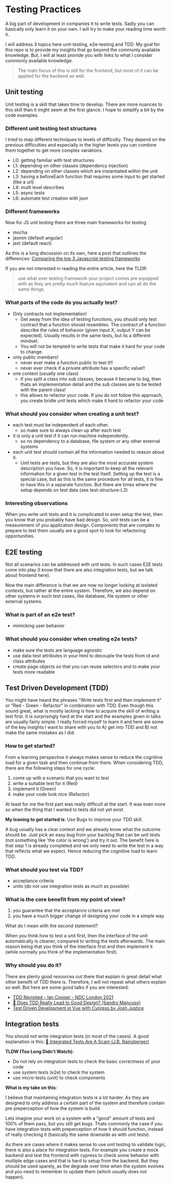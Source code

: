 # Testing Practices

A big part of development in companies it to write tests.
Sadly you can basically only learn it on your own.
I will try to make your reading time worth it.

I will address 3 topics here unit-testing, e2e-testing and TDD.
My goal for this repo is to provide my insights that go beyond the commonly available knowledge.
But, I will at least provide you with links to what I consider commonly available knowledge.

> The main focus of this is still for the frontend, but most of it can be applied for the backend as well.

## Unit testing

Unit testing is a skill that takes time to develop.
There are more nuances to this skill than it might seem at the first glance.
I hope to simplify a bit by the code examples.

### Different unit testing test structures

I tried to map different techniques to levels of difficulty.
They depend on the previous difficulties and especially in the higher levels you can combine them together to get more complex variations.

- L0: getting familiar with test structures
- L1: depending on other classes (dependency injection)
- L2: depending on other classes which are instantiated within the unit
- L3: having a beforeEach function that requires some input to get started (like a url)
- L4: multi level describes
- L5: async tests
- L6: automate test creation with json

### Different frameworks

Now for JS unit testing there are three main frameworks for testing

- mocha
- jasmin (default angular)
- jest (default react)

As this is a long discussion on its own, here a post that outlines the differences: [Comparing the top 3 Javascript testing frameworks](https://dev.to/heroku/comparing-the-top-3-javascript-testing-frameworks-2cco#:~:text=Mocha%2C%20Jest%2C%20and%20Jasmine%20are,and%20documentation%20available%20than%20Jest.)

If you are not interested in reading the entire article, here the TLDR:

> use what ever testing framework your project comes pre equipped with as they are pretty much feature equivalent and can all do the same things.

### What parts of the code do you actually test?

- Only contracts not implementation!
  - Get away from the idea of testing functions, you should only test contract that a function should resembles.
    The contract of a function describe the rules of behavior (given input X, output Y can be expected).
    Usually results in the same tests, but its a different mindset.
  - You will not be tempted to write tests that make it hard for your code to change.
- only public members!
  - never ever make a function public to test it!!
  - never ever check if a private attribute has a specific value!!
- one context (usually one class)
  - if you split a class into sub classes, because it became to big, then thats an implementation detail and the sub classes are to be tested with the parent class!
  - this allows to refactor your code. If you do not follow this approach, you create bridle unit tests which make it hard to refactor your code

### What should you consider when creating a unit test?

- each test must be independent of each other.
  - so make sure to always clean up after each test
- it is only a unit test if it can run machine independently.
  - so no dependency to a database, file system or any other external systems
- each unit test should contain all the information needed to reason about it.
  - Unit tests are tests, but they are also the most accurate system description you have.
  So, it is important to keep all the relevant information for a given test in the test itself.
  Setting up the test is a special case, but as this is the same procedure for all tests, it is fine to have this in a separate function.
  But there are times where the setup depends on test data (see test-structure-L3)

### Interesting observations

When you write unit tests and it is complicated to even setup the test, then you know that you probably have bad design.
So, unit tests can be a measurement of you application design.
Components that are complex to prepare to test them usually are a good spot to look for refactoring opportunities.

## E2E testing

Not all scenarios can be addressed with unit tests.
In such cases E2E tests come into play (I know that there are also integration tests, but we talk about frontend here).

Now the main difference is that we are now no longer looking at isolated contexts, but rather at the entire system.
Therefore, we also depend on other systems in such test cases, like database, file system or other external systems.

### What is part of an e2e test?

- mimicking user behavior

### What should you consider when creating e2e tests?

- make sure the tests are language agnostic
- use data-test attributes in your html to decouple the tests from id and class attributes
- create page objects so that you can reuse selectors and to make your tests more readable

## Test Driven Development (TDD)

You might have heard the phrases "Write tests first and then implement it" or "Red - Green - Refactor" in combination with TDD.
Even though this sound great, what is mostly lacking is how to acquire the skill of writing a test first.
It is surprisingly hard at the start and the examples given in talks are usually fairly simple.
I really forced myself to learn it and here are some of the key insights I want to share with you to A) get into TDD and B) not make the same mistakes as I did.

### How to get started?

From a learning perspective it always makes sense to reduce the cognitive load for a given task and then continue from there.
When considering TDD, there are the following steps for one cycle:

1. come up with a scenario that you want to test
2. write a suitable test for it (Red)
3. implement it (Green)
4. make your code look nice (Refactor)

At least for me the first part was really difficult at the start.
It was even more so when the thing that I wanted to tests did not yet exist.

**My leaning to get started is**: Use Bugs to improve your TDD skill.

A bug usually has a clear context and we already know what the outcome should be.
Just pick an easy bug from your backlog that can be unit tests (not something like 'the color is wrong') and try it out.
The benefit here is that step 1 is already completed and we only need to write the test in a way that reflects what we expect.
Hence reducing the cognitive load to learn TDD.

### What should you test via TDD?

- acceptance criteria
- units (do not use integration tests as much as possible)

### What is the core benefit from my point of view?

1. you guarantee that the acceptance criteria are met
2. you have a much bigger change of designing your code in a simple way

What do I mean with the second statement?

When you think how to test a unit first, then the interface of the unit automatically is cleaner, compared to writing the tests afterwards.
The main reason being that you think of the interface first and then implement it (while normally you think of the implementation first).

### Why should you do it?

There are plenty good resources out there that explain in great detail what other benefit of TDD there is.
Therefore, I will not repeat what others explain so well.
But here are some good talks if you are interested:

- [TDD Revisited - Ian Cooper - NDC London 2021](https://www.youtube.com/watch?v=vOO3hulIcsY)
- [🚀 Does TDD Really Lead to Good Design? (Sandro Mancuso)](https://www.youtube.com/watch?v=KyFVA4Spcgg)
- [Test Driven Development in Vue with Cypress by Josh Justice](https://www.youtube.com/watch?v=MU7K_V6rFjM)

## Integration tests

You should not write integration tests (in most of the cases).
A good explanation is this: [🚀 Integrated Tests Are A Scam (J.B. Rainsberger)](https://www.youtube.com/watch?v=fhFa4tkFUFw)

**TLDW (Too Long Didn't Watch):**

- Do not rely on integration tests to check the basic correctness of your code
- use system tests (e2e) to check the system
- use micro-tests (unit) to check components

**What is my take on this**:

I believe that maintaining integration tests is a lot harder.
As they are designed to only address a certain part of the system and therefore contain pre preperception of how the system is build.

Lets imagine your work on a system with a "good" amount of tests and 100% of them pass, but you still get bugs.
Thats commonly the case if you have integration tests with preperception of how it should function, instead of really checking it (basically the same downside as with unit tests).

As there are cases where it makes sense to use unit testing to validate logic, there is also a place for integration tests.
For example you create a mock backend and test the frontend with cypress to check some behavior with multiple edge cases and that is hard to setup from the backend.
But they should be used sparely, as the degrade over time when the system evolves and you need to remember to update them (which usually does not happen).

